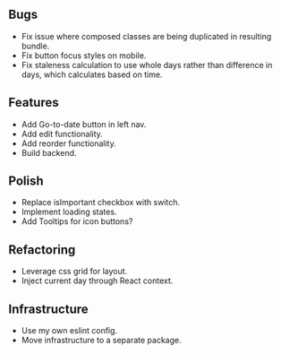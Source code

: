 ## Bugs

- Fix issue where composed classes are being duplicated in resulting bundle.
- Fix button focus styles on mobile.
- Fix staleness calculation to use whole days rather than difference in days,
  which calculates based on time.

## Features

- Add Go-to-date button in left nav.
- Add edit functionality.
- Add reorder functionality.
- Build backend.

## Polish

- Replace isImportant checkbox with switch.
- Implement loading states.
- Add Tooltips for icon buttons?

## Refactoring

- Leverage css grid for layout.
- Inject current day through React context.

## Infrastructure

- Use my own eslint config.
- Move infrastructure to a separate package.
